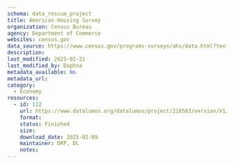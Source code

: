 ```yaml
---
schema: data_rescue_project 
title: American Housing Survey
organization: Census Bureau
agency: Department of Commerce
websites: census.gov
data_source: https://www.census.gov/programs-surveys/ahs/data.html?text-list-0ff840ba34%3Atab=all#text-list-0ff840ba34
description: 
last_modified: 2025-02-21
last_modified_by: Daphna
metadata_available: No
metadata_url: 
category:
  - Economy
resources:
  - id: 112
    url: https://www.datalumos.org/datalumos/project/218583/version/V1/view
    format: 
    status: Finished
    size: 
    download_date: 2025-02-09
    maintainer: DRP, DL
    notes: 
---
```

